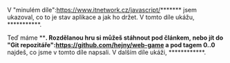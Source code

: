 V "minulém díle":https://www.itnetwork.cz/javascript/******* jsem ukazoval, co to je stav aplikace a jak ho držet.
V tomto díle ukážu, ***********.










Teď máme ********. Rozdělanou hru si můžeš stáhnout pod článkem, nebo jít do "Git repozitáře":https://github.com/hejny/web-game a pod tagem **0.******.0** najdeš, co jsme v tomto díle napsali. V dalším díle ukáži, ************.
